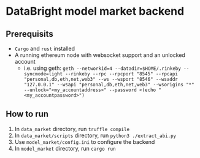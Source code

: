 # DataBright model market backend

## Prerequisits
- `Cargo` and `rust` installed
- A running ethereum node with websocket support and an unlocked account
  - i.e. using geth: `geth --networkid=4 --datadir=$HOME/.rinkeby --syncmode=light --rinkeby --rpc --rpcport "8545" --rpcapi "personal,db,eth,net,web3" --ws --wsport "8546" --wsaddr "127.0.0.1" --wsapi "personal,db,eth,net,web3" --wsorigins "*" --unlock="<my_accountaddress>" --password <(echo "<my_accountpassword>")`

## How to run
1. In `data_market` directory, run `truffle compile`
2. In `data_market/scripts` directory, run `python3 ./extract_abi.py`
3. Use `model_market/config.ini` to configure the backend
3. In `model_market` directory, run `cargo run`
